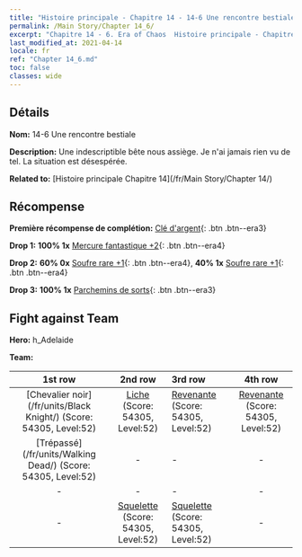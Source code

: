 ```yaml
---
title: "Histoire principale - Chapitre 14 - 14-6 Une rencontre bestiale"
permalink: /Main Story/Chapter 14_6/
excerpt: "Chapitre 14 - 6. Era of Chaos  Histoire principale - Chapitre 14_6. 14-6 Une rencontre bestiale"
last_modified_at: 2021-04-14
locale: fr
ref: "Chapter 14_6.md"
toc: false
classes: wide
---
```


## Détails

 **Nom:** 14-6 Une rencontre bestiale

 **Description:** Une indescriptible bête nous assiège. Je n'ai jamais rien vu de tel. La situation est désespérée.

 **Related to:** [Histoire principale Chapitre 14](/fr/Main Story/Chapter 14/)

## Récompense

 **Première récompense de complétion:** [Clé d'argent](/fr/Items/con_693/){: .btn .btn--era3}

 **Drop 1:** **100% 1x** [Mercure fantastique +2](/fr/Items/mat_49/){: .btn .btn--era4}

 **Drop 2:** **60% 0x** [Soufre rare +1](/fr/Items/mat_43/){: .btn .btn--era4}, **40% 1x** [Soufre rare +1](/fr/Items/mat_43/){: .btn .btn--era4}

 **Drop 3:** **100% 1x** [Parchemins de sorts](/fr/Items/con_694/){: .btn .btn--era3}


## Fight against Team
 **Hero:** h_Adelaide

 **Team:**


  | 1st row | 2nd row | 3rd row | 4th row |
  |:----:|:----:|:----|:----:|
  | [Chevalier noir](/fr/units/Black Knight/) (Score: 54305, Level:52)  | [Liche](/fr/units/Lich/) (Score: 54305, Level:52)  | [Revenante](/fr/units/Wight/) (Score: 54305, Level:52)  | [Revenante](/fr/units/Wight/) (Score: 54305, Level:52)  |
  | [Trépassé](/fr/units/Walking Dead/) (Score: 54305, Level:52)  | - | - | - |
  | - | - | - | - |
  | - | [Squelette](/fr/units/Skeleton/) (Score: 54305, Level:52)  | [Squelette](/fr/units/Skeleton/) (Score: 54305, Level:52)  | - |


